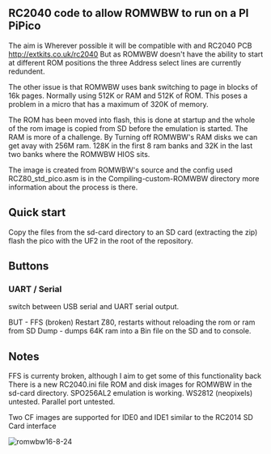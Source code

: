 ## RC2040 code to allow ROMWBW to run on a PI PiPico 
The aim is Wherever possible it will be compatible with and RC2040 PCB http://extkits.co.uk/rc2040
But as ROMWBW doesn't have the ability to start at different ROM positions the three Address select lines are currently redundent.

The other issue is that ROMWBW uses bank switching to page in blocks of 16k pages. Normally using 512K or RAM and 512K of ROM. This poses a problem in a micro that has a maximum of 320K of memory. 

The ROM has been moved into flash, this is done at startup and the whole of the rom image is copied from SD before the emulation is started. 
The RAM is more of a challenge. By Turning off ROMWBW's RAM disks we can get avay with 256M ram. 128K in the first 8 ram banks and 32K in the last two banks where the ROMWBW HIOS sits.

The image is created from ROMWBW's source and the config used RCZ80_std_pico.asm is in the Compiling-custom-ROMWBW directory
more information about the process is there.

## Quick start
Copy the files from the sd-card directory to an SD card (extracting the zip)
flash the pico with the UF2 in the root of the repository. 


## Buttons

### UART / Serial 
switch between USB serial and UART serial output. 

BUT - FFS (broken)
Restart Z80, restarts without reloading the rom or ram from SD
Dump - dumps 64K ram into a Bin file on the SD and to console.


## Notes
FFS is currenty broken, although I aim to get some of this functionality back
There is a new RC2040.ini file ROM and disk images for ROMWBW in the sd-card directory.
SPO256AL2 emulation is working. 
WS2812 (neopixels) untested.
Parallel port untested.

Two CF images are supported for IDE0 and IDE1 similar to the RC2014 SD Card interface


![romwbw16-8-24](https://github.com/user-attachments/assets/60d47d1b-ad1c-487d-b0ce-a513a7ee87ff)
